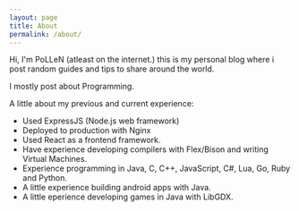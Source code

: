 ```yaml
---
layout: page
title: About
permalink: /about/
---
```


Hi, I'm PoLLeN (atleast on the internet.) this is my personal blog where i post random guides and tips to share around the world.

I mostly post about Programming.

A little about my previous and current experience:

- Used ExpressJS (Node.js web framework)
- Deployed to production with Nginx
- Used React as a frontend framework.
- Have experience developing compilers with Flex/Bison and writing Virtual Machines.
- Experience programming in Java, C, C++, JavaScript, C#, Lua, Go, Ruby and Python.
- A little experience building android apps with Java.
- A little eperience developing games in Java with LibGDX.
